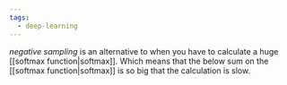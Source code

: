 ```yaml
---
tags:
  - deep-learning
---
```

*negative sampling* is an alternative to when you have to calculate a huge [[softmax function|softmax]]. Which means that the below sum on the [[softmax function|softmax]] is so big that the calculation is slow.


